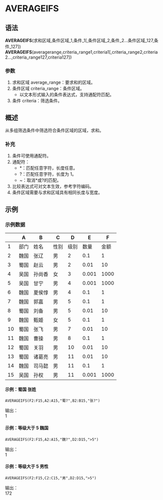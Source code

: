 # AVERAGEIFS

## 语法

**AVERAGEIFS**(求和区域,条件区域\_1,条件\_1[,条件区域_2,条件_2...条件区域_127,条件_127])  
**AVERAGEIFS**(averagerange,criteria_range1,criteria1[,criteria_range2,criteria2...,criteria_range127,criteria127])

### 参数

1. 求和区域 average_range：要求和的区域。
2. 条件区域 criteria_range：条件区域。
    - 以文本形式输入的条件表达式，支持通配符匹配。
3. 条件 criteria：筛选条件。

## 概述

从多组筛选条件中筛选符合条件区域的区域，求和。

### 补充

1. 条件可使用通配符。
2. 通配符：
    - \*：匹配任意字符，长度任意。
    - ?：匹配任意字符，长度为 1。
    - ~：取消\*或?的匹配。
3. 比较表达式可对文本生效，参考字符编码。
4. 条件区域需要与求和区域具有相同长度与宽度。

## 示例

### 示例数据

|     | A    | B      | C    | D    | E     | F    |
| --- | ---- | ------ | ---- | ---- | ----- | ---- |
| 1   | 部门 | 姓名   | 性别 | 级别 | 数量  | 金额 |
| 2   | 魏国 | 张辽   | 男   | 2    | 0.1   | 1    |
| 3   | 蜀国 | 赵云   | 男   | 2    | 0.01  | 10   |
| 4   | 吴国 | 孙尚香 | 女   | 3    | 0.001 | 1000 |
| 5   | 吴国 | 甘宁   | 男   | 4    | 0.001 | 1000 |
| 6   | 魏国 | 夏侯惇 | 男   | 4    | 0.1   | 1    |
| 7   | 魏国 | 郭嘉   | 男   | 5    | 0.1   | 1    |
| 8   | 蜀国 | 刘备   | 男   | 5    | 0.01  | 10   |
| 9   | 魏国 | 甄姬   | 女   | 5    | 0.1   | 1    |
| 10  | 蜀国 | 张飞   | 男   | 7    | 0.01  | 10   |
| 11  | 魏国 | 曹操   | 男   | 8    | 0.1   | 1    |
| 12  | 蜀国 | 关羽   | 男   | 10   | 0.01  | 10   |
| 13  | 蜀国 | 诸葛亮 | 男   | 11   | 0.01  | 10   |
| 14  | 魏国 | 司马懿 | 男   | 11   | 0.1   | 1    |
| 15  | 吴国 | 孙权   | 男   | 11   | 0.001 | 1000 |

#### 示例：蜀国 张姓

```excel
AVERAGEIFS(F2:F15,A2:A15,"蜀?",B2:B15,"张?")
```

输出：  
1

#### 示例：等级大于 5 魏国

```excel
AVERAGEIFS(F2:F15,A2:A15,"魏?",D2:D15,">5")
```

输出：  
1

#### 示例：等级大于 5 男性

```excel
AVERAGEIFS(F2:F15,C2:C15,"男",D2:D15,">5")
```

输出：  
172
